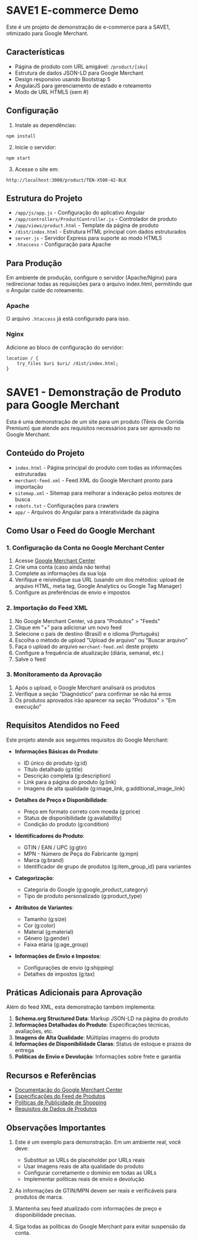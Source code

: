 # SAVE1 E-commerce Demo

Este é um projeto de demonstração de e-commerce para a SAVE1, otimizado para Google Merchant.

## Características

- Página de produto com URL amigável: `/product/[sku]`
- Estrutura de dados JSON-LD para Google Merchant
- Design responsivo usando Bootstrap 5
- AngularJS para gerenciamento de estado e roteamento
- Modo de URL HTML5 (sem #)

## Configuração

1. Instale as dependências:
```
npm install
```

2. Inicie o servidor:
```
npm start
```

3. Acesse o site em:
```
http://localhost:3000/product/TEN-X500-42-BLK
```

## Estrutura do Projeto

- `/app/js/app.js` - Configuração do aplicativo Angular
- `/app/controllers/ProductController.js` - Controlador de produto
- `/app/views/product.html` - Template da página de produto
- `/dist/index.html` - Estrutura HTML principal com dados estruturados
- `server.js` - Servidor Express para suporte ao modo HTML5
- `.htaccess` - Configuração para Apache

## Para Produção

Em ambiente de produção, configure o servidor (Apache/Nginx) para redirecionar todas as requisições para o arquivo index.html, permitindo que o Angular cuide do roteamento.

### Apache
O arquivo `.htaccess` já está configurado para isso.

### Nginx
Adicione ao bloco de configuração do servidor:

```
location / {
    try_files $uri $uri/ /dist/index.html;
}
```

# SAVE1 - Demonstração de Produto para Google Merchant

Esta é uma demonstração de um site para um produto (Tênis de Corrida Premium) que atende aos requisitos necessários para ser aprovado no Google Merchant.

## Conteúdo do Projeto

- `index.html` - Página principal do produto com todas as informações estruturadas
- `merchant-feed.xml` - Feed XML do Google Merchant pronto para importação
- `sitemap.xml` - Sitemap para melhorar a indexação pelos motores de busca
- `robots.txt` - Configurações para crawlers
- `app/` - Arquivos do Angular para a interatividade da página

## Como Usar o Feed do Google Merchant

### 1. Configuração da Conta no Google Merchant Center

1. Acesse [Google Merchant Center](https://merchants.google.com)
2. Crie uma conta (caso ainda não tenha)
3. Complete as informações da sua loja
4. Verifique e reivindique sua URL (usando um dos métodos: upload de arquivo HTML, meta tag, Google Analytics ou Google Tag Manager)
5. Configure as preferências de envio e impostos

### 2. Importação do Feed XML

1. No Google Merchant Center, vá para "Produtos" > "Feeds"
2. Clique em "+" para adicionar um novo feed
3. Selecione o país de destino (Brasil) e o idioma (Português)
4. Escolha o método de upload "Upload de arquivo" ou "Buscar arquivo"
5. Faça o upload do arquivo `merchant-feed.xml` deste projeto
6. Configure a frequência de atualização (diária, semanal, etc.)
7. Salve o feed

### 3. Monitoramento da Aprovação

1. Após o upload, o Google Merchant analisará os produtos
2. Verifique a seção "Diagnóstico" para confirmar se não há erros
3. Os produtos aprovados irão aparecer na seção "Produtos" > "Em execução"

## Requisitos Atendidos no Feed

Este projeto atende aos seguintes requisitos do Google Merchant:

- **Informações Básicas do Produto**:
  - ID único do produto (g:id)
  - Título detalhado (g:title)
  - Descrição completa (g:description)
  - Link para a página do produto (g:link)
  - Imagens de alta qualidade (g:image_link, g:additional_image_link)

- **Detalhes de Preço e Disponibilidade**:
  - Preço em formato correto com moeda (g:price)
  - Status de disponibilidade (g:availability)
  - Condição do produto (g:condition)

- **Identificadores do Produto**:
  - GTIN / EAN / UPC (g:gtin)
  - MPN - Número de Peça do Fabricante (g:mpn)
  - Marca (g:brand)
  - Identificador de grupo de produtos (g:item_group_id) para variantes

- **Categorização**:
  - Categoria do Google (g:google_product_category)
  - Tipo de produto personalizado (g:product_type)

- **Atributos de Variantes**:
  - Tamanho (g:size)
  - Cor (g:color)
  - Material (g:material)
  - Gênero (g:gender)
  - Faixa etária (g:age_group)

- **Informações de Envio e Impostos**:
  - Configurações de envio (g:shipping)
  - Detalhes de impostos (g:tax)

## Práticas Adicionais para Aprovação

Além do feed XML, esta demonstração também implementa:

1. **Schema.org Structured Data**: Markup JSON-LD na página do produto
2. **Informações Detalhadas do Produto**: Especificações técnicas, avaliações, etc.
3. **Imagens de Alta Qualidade**: Múltiplas imagens do produto
4. **Informações de Disponibilidade Claras**: Status de estoque e prazos de entrega
5. **Políticas de Envio e Devolução**: Informações sobre frete e garantia

## Recursos e Referências

- [Documentação do Google Merchant Center](https://support.google.com/merchants/answer/7052112?hl=pt-BR)
- [Especificações do Feed de Produtos](https://support.google.com/merchants/answer/7052112?hl=pt-BR)
- [Políticas de Publicidade de Shopping](https://support.google.com/merchants/answer/6149970?hl=pt-BR)
- [Requisitos de Dados de Produtos](https://support.google.com/merchants/answer/6324425?hl=pt-BR)

## Observações Importantes

1. Este é um exemplo para demonstração. Em um ambiente real, você deve:
   - Substituir as URLs de placeholder por URLs reais
   - Usar imagens reais de alta qualidade do produto
   - Configurar corretamente o domínio em todas as URLs
   - Implementar políticas reais de envio e devolução

2. As informações de GTIN/MPN devem ser reais e verificáveis para produtos de marca.

3. Mantenha seu feed atualizado com informações de preço e disponibilidade precisas.

4. Siga todas as políticas do Google Merchant para evitar suspensão da conta.

